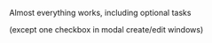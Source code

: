 Almost everything works, including optional tasks

(except one checkbox in modal create/edit windows)
